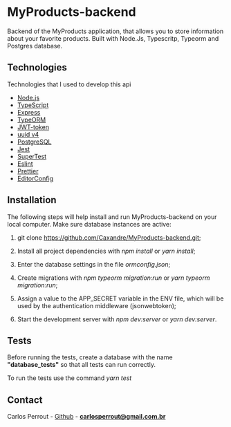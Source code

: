 # MyProducts-backend

Backend of the MyProducts application, that allows you to store information about your favorite products. Built with Node.Js, Typescritp, Typeorm and Postgres database.

## Technologies

Technologies that I used to develop this api

- [Node.js](https://nodejs.org/en/)
- [TypeScript](https://www.typescriptlang.org/)
- [Express](https://expressjs.com/pt-br/)
- [TypeORM](https://typeorm.io/#/)
- [JWT-token](https://jwt.io/)
- [uuid v4](https://github.com/thenativeweb/uuidv4/)
- [PostgreSQL](https://www.postgresql.org/)
- [Jest](https://jestjs.io/)
- [SuperTest](https://github.com/visionmedia/supertest)
- [Eslint](https://eslint.org/)
- [Prettier](https://prettier.io/)
- [EditorConfig](https://editorconfig.org/)

## Installation

The following steps will help install and run MyProducts-backend on your local computer. Make sure database instances are active:

1. git clone https://github.com/Caxandre/MyProducts-backend.git;

2. Install all project dependencies with *npm install* or *yarn install*;

3. Enter the database settings in the file *ormconfig.json*;

4. Create migrations with *npm typeorm migration:run* or *yarn typeorm migration:run*;

5. Assign a value to the APP_SECRET variable in the ENV file, which will be used by the authentication middleware (jsonwebtoken);

6. Start the development server with *npm dev:server* or *yarn dev:server*.

## Tests

Before running the tests, create a database with the name **"database_tests"** so that all tests can run correctly.

To run the tests use the command *yarn test*

## Contact

Carlos Perrout - [Github](https://github.com/Caxandre) - **carlosperrout@gmail.com.br**
